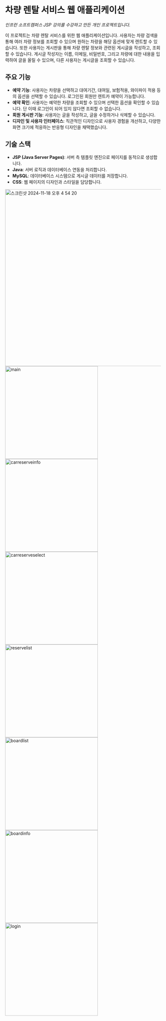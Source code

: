 # 차량 렌탈 서비스 웹 애플리케이션

*인프런 소프트캠퍼스 JSP 강의를 수강하고 만든 개인 프로젝트입니다.*

이 프로젝트는 차량 렌탈 서비스를 위한 웹 애플리케이션입니다. 사용자는 차량 검색을 통해 여러 차량 정보를 조회할 수 있으며 원하는 차량을 해당 옵션에 맞게 렌트할 수 있습니다. 또한 사용자는 게시판을 통해 차량 렌탈 정보와 관련된 게시글을 작성하고, 조회할 수 있습니다. 게시글 작성자는 이름, 이메일, 비밀번호, 그리고 차량에 대한 내용을 입력하여 글을 올릴 수 있으며, 다른 사용자는 게시글을 조회할 수 있습니다.

## 주요 기능

- **예약 기능**: 사용자는 차량을 선택하고 대여기간, 대여일, 보험적용, 와이파이 적용 등의 옵션을 선택할 수 있습니다. 로그인된 회원만 렌트카 예약이 가능합니다.
- **예약 확인**: 사용자는 예약한 차량을 조회할 수 있으며 선택한 옵션을 확인할 수 있습니다. 단 이때 로그인이 되어 있지 않다면 조회할 수 없습니다.
- **회원 게시판 기능**: 사용자는 글을 작성하고, 글을 수정하거나 삭제할 수 있습니다.
- **디자인 및 사용자 인터페이스**: 직관적인 디자인으로 사용자 경험을 개선하고, 다양한 화면 크기에 적응하는 반응형 디자인을 채택했습니다.

## 기술 스택

- **JSP (Java Server Pages)**: 서버 측 템플릿 엔진으로 페이지를 동적으로 생성합니다.
- **Java**: 서버 로직과 데이터베이스 연동을 처리합니다.
- **MySQL**: 데이터베이스 시스템으로 게시글 데이터를 저장합니다.
- **CSS**: 웹 페이지의 디자인과 스타일을 담당합니다. 

<img width="572" alt="스크린샷 2024-11-18 오후 4 54 20" src="https://github.com/user-attachments/assets/5ecf1894-54e9-4df9-a476-536a01a22ee9">
<img width="300" alt="main" src="https://github.com/user-attachments/assets/c9b221af-285d-4c88-a359-95fec92edb4f" width="100">

<img width="300" alt="carreserveinfo" src="https://github.com/user-attachments/assets/c85b1fd1-4f2f-4ce1-b269-8767c8d654a0">

<img width="300" alt="carreserveselect" src="https://github.com/user-attachments/assets/3bb54b7e-0585-40f5-97d3-683fe9d06318" width="100">
<img width="300" alt="reservelist" src="https://github.com/user-attachments/assets/d57bfd58-fa32-4880-a010-d165ede18811" width="100">
<img width="300" alt="boardlist" src="https://github.com/user-attachments/assets/8cdb9104-b6db-4187-9d11-8dbf3e0405c8" width="100">
<img width="300" alt="boardinfo" src="https://github.com/user-attachments/assets/f3d86461-0526-4abd-89ad-a192df736ad6" width="100">
<img width="300" alt="login" src="https://github.com/user-attachments/assets/1c767a8d-dfc9-4c90-ac3d-96e758ef1a42" width="100">
